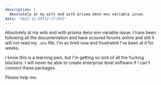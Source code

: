 ```yaml
---
description: |
  Absolutely at my wits end with prisma deno env variable issue.
date: "2022-11-24T12:17:05Z"
---
```


Absolutely at my wits end with prisma deno env variable issue. I have been following all the documentation and have scoured forums online and still it will not read my `.env` file. I'm so tired now and frustrated I've been at it for weeks.

I know this is a learning pain, but I'm getting so sick of all the fucking blockers. I will never be able to create enterprise level software if I can't connect these packages.

Please help me.